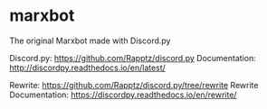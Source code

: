 # marxbot
The original Marxbot made with Discord.py

Discord.py: https://github.com/Rapptz/discord.py
Documentation: http://discordpy.readthedocs.io/en/latest/

Rewrite: https://github.com/Rapptz/discord.py/tree/rewrite
Rewrite Documentation: https://discordpy.readthedocs.io/en/rewrite/
